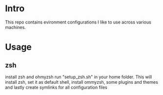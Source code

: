 # Intro
This repo contains evironment configurations I like to use across various machines.
# Usage
## zsh
install zsh and ohmyzsh
run "setup_zsh.sh" in your home folder. This will install zsh, set it as default shell, install ommyzsh, some plugins and themes and lastly create symlinks for all configuration files